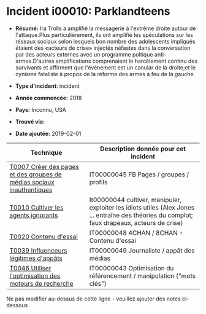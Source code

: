# Incident i00010: Parklandteens

* **Résumé:** Ira Trolls a amplifié la messagerie à l'extrême droite autour de l'attaque.Plus particulièrement, ils ont amplifié les spéculations sur les réseaux sociaux selon lesquels bon nombre des adolescents impliqués étaient des «acteurs de crise» injectés néfastes dans la conversation par des acteurs externes avec un programme poltique anti-armes.D'autres amplifications comprenaient le harcèlement continu des survivants et affirment que l'événement est un canular de la droite;et le cynisme fataliste à propos de la réforme des armes à feu de la gauche.

* **Type d'incident**: incident

* **Année commencée:** 2018

* **Pays:** Inconnu, USA

* **Trouvé via:**

* **Date ajoutée:** 2019-02-01
 

|Technique |Description donnée pour cet incident |
|--------- |------------------------- |
|[T0007 Créer des pages et des groupes de médias sociaux inauthentiques](../../generated_pages/techniques/T0007.md) |IT00000045 FB Pages / groupes / profils |
|[T0010 Cultiver les agents ignorants](../../generated_pages/techniques/T0010.md) |It00000044 cultiver, manipuler, exploiter les idiots utiles (Alex Jones ... entraîne des théories du complot; faux drapeaux, acteurs de crise) |
|[T0020 Contenu d'essai](../../generated_pages/techniques/T0020.md) |IT00000048 4CHAN / 8CHAN - Contenu d'essai |
|[T0039 Influenceurs légitimes d'appâts](../../generated_pages/techniques/T0039.md) |IT00000049 Journaliste / appât des médias |
|[T0046 Utiliser l'optimisation des moteurs de recherche](../../generated_pages/techniques/T0046.md) |IT00000043 Optimisation du référencement / manipulation ("mots clés") |


Ne pas modifier au-dessus de cette ligne - veuillez ajouter des notes ci-dessous